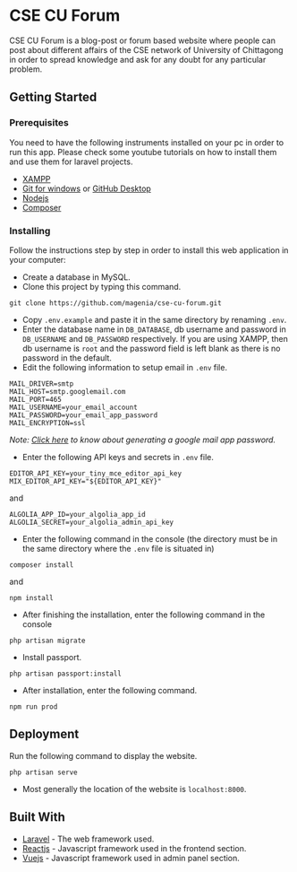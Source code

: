# CSE CU Forum

CSE CU Forum is a blog-post or forum based website where people can post about different affairs of the CSE network of University of Chittagong in order to spread knowledge and ask for any doubt for any particular problem.

## Getting Started

### Prerequisites

You need to have the following instruments installed on your pc in order to run this app. Please check some youtube tutorials on how to install them and use them for laravel projects.

* [XAMPP](https://www.apachefriends.org/index.html)
* [Git for windows](https://git-scm.com/download/win) or [GitHub Desktop](https://desktop.github.com/)
* [Nodejs](https://nodejs.org/en/)
* [Composer](https://getcomposer.org/)

### Installing

Follow the instructions step by step in order to install this web application in your computer:

* Create a database in MySQL.
* Clone this project by typing this command.

```
git clone https://github.com/magenia/cse-cu-forum.git
```

* Copy `.env.example` and paste it in the same directory by renaming `.env`.
* Enter the database name in `DB_DATABASE`, db username and password in `DB_USERNAME` and `DB_PASSWORD` respectively. If you are using XAMPP, then db username is `root` and the password field is left blank as there is no password in the default.
* Edit the following information to setup email in `.env` file.

```
MAIL_DRIVER=smtp
MAIL_HOST=smtp.googlemail.com
MAIL_PORT=465
MAIL_USERNAME=your_email_account
MAIL_PASSWORD=your_email_app_password
MAIL_ENCRYPTION=ssl
```

*Note: [Click here](https://support.google.com/mail/answer/185833?hl=en) to know about generating a google mail app password.*

* Enter the following API keys and secrets in `.env` file.

```
EDITOR_API_KEY=your_tiny_mce_editor_api_key
MIX_EDITOR_API_KEY="${EDITOR_API_KEY}"
```

and

```
ALGOLIA_APP_ID=your_algolia_app_id
ALGOLIA_SECRET=your_algolia_admin_api_key
```

* Enter the following command in the console (the directory must be in the same directory where the `.env` file is situated in)

```
composer install
```

and

```
npm install
```

* After finishing the installation, enter the following command in the console

```
php artisan migrate
```

* Install passport.

```
php artisan passport:install
```

* After installation, enter the following command.

```
npm run prod
```


## Deployment

Run the following command to display the website.

```
php artisan serve
```

* Most generally the location of the website is `localhost:8000`.

## Built With

* [Laravel](http://www.dropwizard.io/1.0.2/docs/) - The web framework used.
* [Reactjs](https://maven.apache.org/) - Javascript framework used in the frontend section.
* [Vuejs](https://rometools.github.io/rome/) - Javascript framework used in admin panel section.
